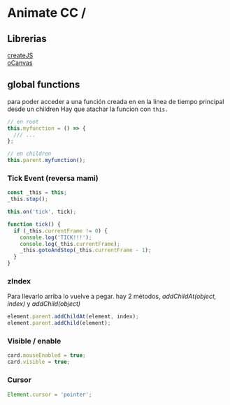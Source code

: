 # Animate CC /

## Librerias

[createJS](https://www.createjs.com)  
[oCanvas](http://ocanvas.org/)

## global functions

para poder acceder a una función creada en en la linea de tiempo principal desde un children
Hay que atachar la funcion con `this.`

```javascript
// en root
this.myfunction = () => {
  /// ...
};

// en children
this.parent.myfunction();
```

### Tick Event (reversa mami)

```javascript
const _this = this;
_this.stop();

this.on('tick', tick);

function tick() {
  if (_this.currentFrame != 0) {
    console.log('TICK!!!');
    console.log(_this.currentFrame);
    _this.gotoAndStop(_this.currentFrame - 1);
  }
}
```

### zIndex

Para llevarlo arriba lo vuelve a pegar. hay 2 métodos,
_addChildAt(object, index)_ y _addChild(object)_

```javascript
element.parent.addChildAt(element, index);
element.parent.addChild(element);
```

### Visible / enable

```javascript
card.mouseEnabled = true;
card.visible = true;
```

### Cursor

```javascript
Element.cursor = 'pointer';
```
